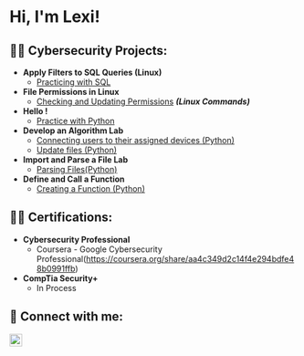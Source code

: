 <h1>Hi, I'm Lexi! </h1>

<h2>👨‍💻 Cybersecurity Projects:</h2>

- <b>Apply Filters to SQL Queries (Linux)</b>
  - [Practicing with SQL](https://github.com/cyberlex107/SQL-Queries)
- <b>File Permissions in Linux </b>
  - [Checking and Updating Permissions](https://github.com/cyberlex107/File-Permissions-) <b><i>(Linux Commands)</b></i>
- <b>Hello !</b>
  - [Practice with Python](https://github.com/cyberlex107/Hello-Python)
- <b>Develop an Algorithm Lab</b>
  - [Connecting users to their assigned devices (Python)](https://github.com/cyberlex107/Algorithms)
  - [Update files (Python)](https://github.com/cyberlex107/Algorithm2)
- <b>Import and Parse a File Lab</b>
  - [Parsing Files(Python)](https://github.com/joshmadakor1/Package-Delivery-Pathfinding-Algorithm)
- <b>Define and Call a Function</b>
  - [Creating a Function (Python)](https://github.com/joshmadakor1/Package-Delivery-Pathfinding-Algorithm)
 

<h2>👨‍💻 Certifications:</h2>

- <b>Cybersecurity Professional </b>
  - Coursera - Google Cybersecurity Professional(https://coursera.org/share/aa4c349d2c14f4e294bdfe48b0991ffb)
- <b>CompTia Security+ </b>
  - In Process



<h2> 🤳 Connect with me:</h2>

[<img align="left" alt="Lexi Montalvo | LinkedIn" width="22px" src="https://cdn.jsdelivr.net/npm/simple-icons@v3/icons/linkedin.svg" />][linkedin]


[linkedin]: https://www.linkedin.com/in/lexi-montalvo-066595196/

<!--
**joshmadakor1/joshmadakor1** is a ✨ _special_ ✨ repository because its `README.md` (this file) appears on your GitHub profile.

Here are some ideas to get you started:

- 🔭 I’m currently working on ...
- 🌱 I’m currently learning ...
- 👯 I’m looking to collaborate on ...
- 🤔 I’m looking for help with ...
- 💬 Ask me about ...
- 📫 How to reach me: ...
- 😄 Pronouns: ...
- ⚡ Fun fact: ...
-->
